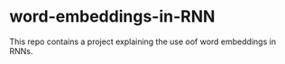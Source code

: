 # word-embeddings-in-RNN
This repo contains a project explaining the use oof word embeddings in RNNs.
